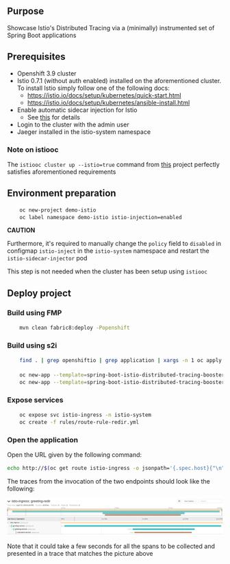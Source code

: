 ## Purpose 

Showcase Istio's Distributed Tracing via a (minimally) instrumented set of Spring Boot applications

## Prerequisites

- Openshift 3.9 cluster
- Istio 0.7.1 (without auth enabled) installed on the aforementioned cluster.
To install Istio simply follow one of the following docs:
    * https://istio.io/docs/setup/kubernetes/quick-start.html
    * https://istio.io/docs/setup/kubernetes/ansible-install.html
- Enable automatic sidecar injection for Istio
  * See [this](https://istio.io/docs/setup/kubernetes/sidecar-injection.html) for details
- Login to the cluster with the admin user
- Jaeger installed in the istio-system namespace

### Note on istiooc

The `istiooc cluster up --istio=true` command from [this](https://github.com/openshift-istio/origin/releases/) project 
perfectly satisfies aforementioned requirements  

## Environment preparation

```bash
    oc new-project demo-istio
    oc label namespace demo-istio istio-injection=enabled
```

**CAUTION**

Furthermore, it's required to manually change the `policy` field to `disabled` in configmap `istio-inject` in the `istio-system` namespace
and restart the `istio-sidecar-injector` pod

This step is not needed when the cluster has been setup using `istiooc`

## Deploy project

### Build using FMP

```bash
    mvn clean fabric8:deploy -Popenshift
```

### Build using s2i
```bash
    find . | grep openshiftio | grep application | xargs -n 1 oc apply -f

    oc new-app --template=spring-boot-istio-distributed-tracing-booster-greeting-service -p SOURCE_REPOSITORY_URL=https://github.com/snowdrop/spring-boot-istio-distributed-tracing-booster -p SOURCE_REPOSITORY_REF=master -p SOURCE_REPOSITORY_DIR=greeting-service
    oc new-app --template=spring-boot-istio-distributed-tracing-booster-cutename-service -p SOURCE_REPOSITORY_URL=https://github.com/snowdrop/spring-boot-istio-distributed-tracing-booster -p SOURCE_REPOSITORY_REF=master -p SOURCE_REPOSITORY_DIR=cutename-service
```

### Expose services

```bash
    oc expose svc istio-ingress -n istio-system
    oc create -f rules/route-rule-redir.yml
```

### Open the application

Open the URL given by the following command:

```bash
echo http://$(oc get route istio-ingress -o jsonpath='{.spec.host}{"\n"}' -n istio-system)/greeting/
```

The traces from the invocation of the two endpoints should look like the following:

![](greeting-service/src/main/resources/static/traces.jpg)

Note that it could take a few seconds for all the spans to be collected and presented in a trace
that matches the picture above